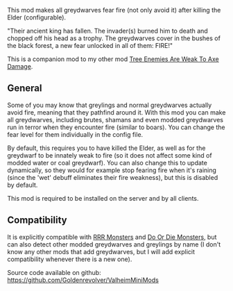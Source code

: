 This mod makes all greydwarves fear fire (not only avoid it) after killing the Elder (configurable).

"Their ancient king has fallen. The invader(s) burned him to death and chopped off his head as a trophy. The greydwarves cover in the bushes of the black forest, a new fear unlocked in all of them: FIRE!"

This is a companion mod to my other mod [Tree Enemies Are Weak To Axe Damage](https://valheim.thunderstore.io/package/Goldenrevolver/Tree_Enemies_Are_Weak_To_Axe_Damage/).


## General

Some of you may know that greylings and normal greydwarves actually avoid fire, meaning that they pathfind around it. With this mod you can make all greydwarves, including brutes, shamans and even modded greydwarves run in terror when they encounter fire (similar to boars). You can change the fear level for them individually in the config file.

By default, this requires you to have killed the Elder, as well as for the greydwarf to be innately weak to fire (so it does not affect some kind of modded water or coal greydwarf). You can also change this to update dynamically, so they would for example stop fearing fire when it's raining (since the 'wet' debuff eliminates their fire weakness), but this is disabled by default.

This mod is required to be installed on the server and by all clients.


## Compatibility

It is explicitly  compatible with [RRR Monsters](https://valheim.thunderstore.io/package/neurodr0me/RRRMonsters/) and [Do Or Die Monsters](https://valheim.thunderstore.io/package/Horem/DoOrDieMonsters/), but can also detect other modded greydwarves and greylings by name (I don't know any other mods that add greydwarves, but I will add explicit compatibility whenever there is a new one).


Source code available on github: https://github.com/Goldenrevolver/ValheimMiniMods